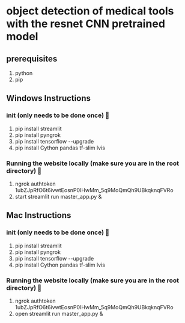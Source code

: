 # object detection of medical tools with the resnet CNN pretrained model

## prerequisites
1. python
2. pip

## Windows Instructions
### init (only needs to be done once) :frog:
1. pip install streamlit
2. pip install pyngrok
3. pip install tensorflow --upgrade
4. pip install Cython pandas tf-slim lvis

### Running the website locally (make sure you are in the root directory) :chicken:
1. ngrok authtoken 1ubZJpRfO6t6ivwtEosnP0IHwMm_5q9MoQmQh9UBkqknqFVRo
2. start streamlit run master_app.py &

## Mac Instructions
### init (only needs to be done once) :frog:
1. pip install streamlit
2. pip install pyngrok
3. pip install tensorflow --upgrade
4. pip install Cython pandas tf-slim lvis

### Running the website locally (make sure you are in the root directory) :chicken:
1. ngrok authtoken 1ubZJpRfO6t6ivwtEosnP0IHwMm_5q9MoQmQh9UBkqknqFVRo
2. open streamlit run master_app.py &